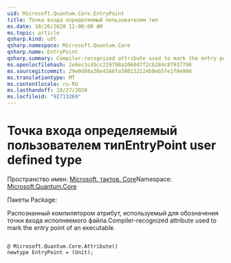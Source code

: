 ```yaml
---
uid: Microsoft.Quantum.Core.EntryPoint
title: Точка входа определяемый пользователем тип
ms.date: 10/26/2020 12:00:00 AM
ms.topic: article
qsharp.kind: udt
qsharp.namespace: Microsoft.Quantum.Core
qsharp.name: EntryPoint
qsharp.summary: Compiler-recognized attribute used to mark the entry point of an executable.
ms.openlocfilehash: 2e8ec3c45cc219798a2060d7f2cb284c8f937796
ms.sourcegitcommit: 29e0d88a30e4166fa580132124b0eb57e1f0e986
ms.translationtype: MT
ms.contentlocale: ru-RU
ms.lasthandoff: 10/27/2020
ms.locfileid: "92713269"
---
```

# <a name="entrypoint-user-defined-type"></a><span data-ttu-id="aad44-102">Точка входа определяемый пользователем тип</span><span class="sxs-lookup"><span data-stu-id="aad44-102">EntryPoint user defined type</span></span>

<span data-ttu-id="aad44-103">Пространство имен: [Microsoft. тактов. Core](xref:Microsoft.Quantum.Core)</span><span class="sxs-lookup"><span data-stu-id="aad44-103">Namespace: [Microsoft.Quantum.Core](xref:Microsoft.Quantum.Core)</span></span>

<span data-ttu-id="aad44-104">Пакеты [](https://nuget.org/packages/)</span><span class="sxs-lookup"><span data-stu-id="aad44-104">Package: [](https://nuget.org/packages/)</span></span>


<span data-ttu-id="aad44-105">Распознанный компилятором атрибут, используемый для обозначения точки входа исполняемого файла.</span><span class="sxs-lookup"><span data-stu-id="aad44-105">Compiler-recognized attribute used to mark the entry point of an executable.</span></span>

```qsharp

@ Microsoft.Quantum.Core.Attribute()
newtype EntryPoint = (Unit);
```

